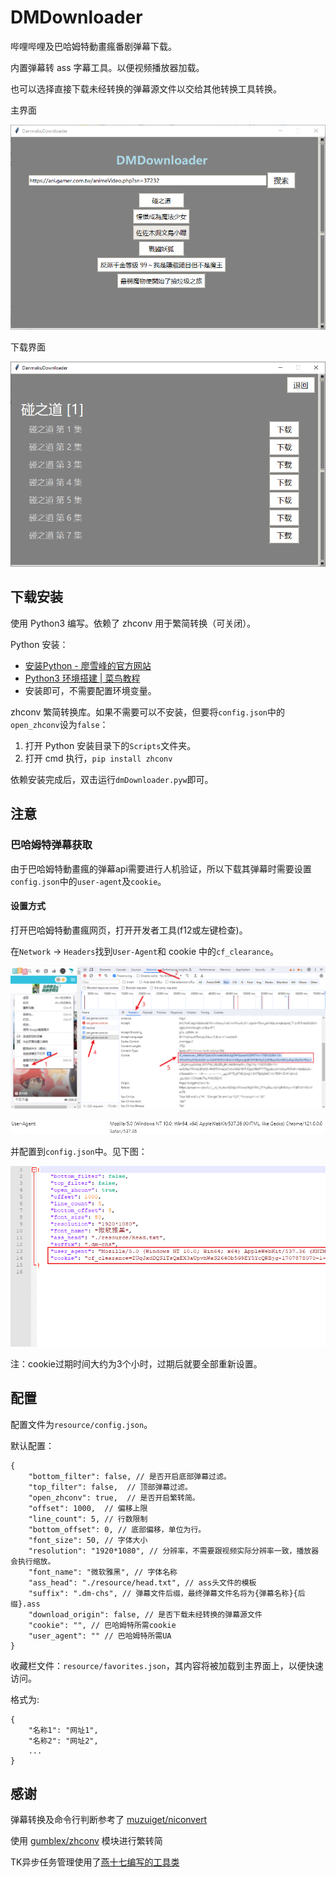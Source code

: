 # DMDownloader

<!-- TODO：分页 -->

哔哩哔哩及巴哈姆特動畫瘋番剧弹幕下载。

内置弹幕转 ass 字幕工具。以便视频播放器加载。

也可以选择直接下载未经转换的弹幕源文件以交给其他转换工具转换。

主界面

![main](./img/main_frame.png)

下载界面

![anime](./img/anime_frame.png)


## 下载安装

使用 Python3 编写。依赖了 zhconv 用于繁简转换（可关闭）。

Python 安装：
- [安装Python - 廖雪峰的官方网站](https://www.liaoxuefeng.com/wiki/1016959663602400/1016959856222624)
- [Python3 环境搭建 | 菜鸟教程](https://www.runoob.com/python3/python3-install.html)
- 安装即可，不需要配置环境变量。

zhconv 繁简转换库。如果不需要可以不安装，但要将`config.json`中的`open_zhconv`设为`false`：
1. 打开 Python 安装目录下的`Scripts`文件夹。
2. 打开 cmd 执行，`pip install zhconv`

依赖安装完成后，双击运行`dmDownloader.pyw`即可。

## 注意

### 巴哈姆特弹幕获取

由于巴哈姆特動畫瘋的弹幕api需要进行人机验证，所以下载其弹幕时需要设置`config.json`中的`user-agent`及`cookie`。

#### 设置方式

打开巴哈姆特動畫瘋网页，打开开发者工具(f12或左键检查)。

在`Network` -> `Headers`找到`User-Agent`和 cookie 中的`cf_clearance`。

![header-1](./img//header-1.png)

![header-2](./img//header-2.png)

并配置到`config.json`中。见下图：

![header-3](./img/header-3.png)

注：cookie过期时间大约为3个小时，过期后就要全部重新设置。


## 配置

配置文件为`resource/config.json`。

<!--TODO：开个新文件做详细说明-->

默认配置：
```
{ 
    "bottom_filter": false, // 是否开启底部弹幕过滤。
    "top_filter": false,  // 顶部弹幕过滤。
    "open_zhconv": true,  // 是否开启繁转简。
    "offset": 1000,  // 偏移上限
    "line_count": 5, // 行数限制
    "bottom_offset": 0, // 底部偏移，单位为行。
    "font_size": 50, // 字体大小
    "resolution": "1920*1080", // 分辨率，不需要跟视频实际分辨率一致，播放器会执行缩放。
    "font_name": "微软雅黑", // 字体名称
    "ass_head": "./resource/head.txt", // ass头文件的模板
    "suffix": ".dm-chs", // 弹幕文件后缀，最终弹幕文件名将为{弹幕名称}{后缀}.ass
    "download_origin": false, // 是否下载未经转换的弹幕源文件
    "cookie": "", // 巴哈姆特所需cookie
    "user_agent": "" // 巴哈姆特所需UA
}
```

收藏栏文件：`resource/favorites.json`，其内容将被加载到主界面上，以便快速访问。

格式为:
```
{
    "名称1": "网址1",
    "名称2": "网址2",
    ...
}
```


## 感谢

弹幕转换及命令行判断参考了 [muzuiget/niconvert](https://github.com/muzuiget/niconvert)

使用 [gumblex/zhconv](https://github.com/gumblex/zhconv) 模块进行繁转简

TK异步任务管理使用了[燕十七编写的工具类](https://www.cnblogs.com/libitum/p/14848615.html)
